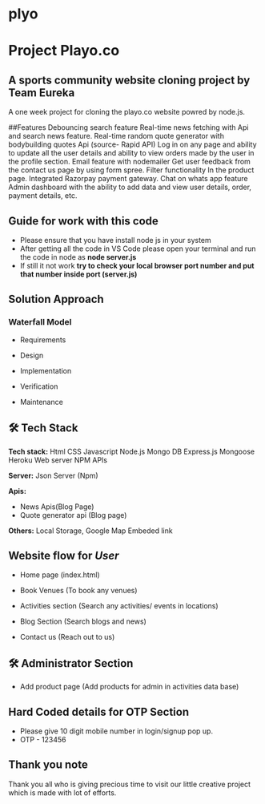 # plyo
# **Project Playo.co**

## A sports community website cloning project by **Team Eureka**

A one week project for cloning the playo.co website powred by node.js.

##Features
Debouncing search feature
Real-time news fetching with Api and search news feature.
Real-time random quote generator with bodybuilding quotes Api (source- Rapid API)
Log in on any page and ability to update all the user details and ability to view orders made by the user in the profile section.
Email feature with nodemailer
Get user feedback from the contact us page by using form spree.
Filter functionality In the product page.
Integrated Razorpay payment gateway.
Chat on whats app feature
Admin dashboard with the ability to add data and view user details, order, payment details, etc.


## Guide for work with this code 
- Please ensure that you have install node js in your system 
- After getting all the code in VS Code please open your terminal and run the code in node as **node server.js**
- If still it not work **try to check your local browser port number and put that number inside port (server.js)** 

## Solution Approach

### Waterfall Model

- Requirements

- Design

- Implementation

- Verification

- Maintenance

## 🛠 Tech Stack

**Tech stack:** Html
CSS
Javascript
Node.js
Mongo DB
Express.js
Mongoose
Heroku Web server
NPM
APIs

**Server:** Json Server (Npm)

**Apis:**
- News Apis(Blog Page)
- Quote generator api (Blog page)


**Others:** Local Storage, Google Map Embeded link 

## Website flow for **_User_**

- Home page (index.html)

- Book Venues (To book any venues)

- Activities section (Search any activities/ events in locations)

- Blog Section (Search blogs and news)

- Contact us (Reach out to us)


## 🛠 **Administrator Section**

- Add product page (Add products for admin in activities data base)



## Hard Coded details for OTP Section

- Please give 10 digit mobile number in login/signup pop up.
- OTP - 123456



## Thank you note

Thank you all who is giving precious time to visit our little creative project which is made with lot of efforts.



<!-- json-server --watch data.json -->